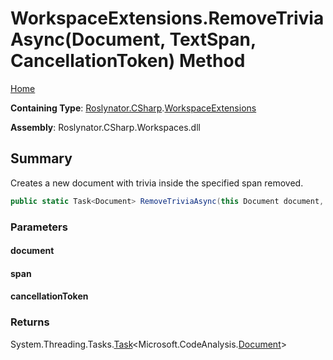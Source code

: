 # WorkspaceExtensions\.RemoveTriviaAsync\(Document, TextSpan, CancellationToken\) Method

[Home](../../../../README.md)

**Containing Type**: [Roslynator.CSharp](../../README.md)\.[WorkspaceExtensions](../README.md)

**Assembly**: Roslynator\.CSharp\.Workspaces\.dll

## Summary

Creates a new document with trivia inside the specified span removed\.

```csharp
public static Task<Document> RemoveTriviaAsync(this Document document, TextSpan span, CancellationToken cancellationToken = default(CancellationToken))
```

### Parameters

#### document

#### span

#### cancellationToken

### Returns

System\.Threading\.Tasks\.[Task](https://docs.microsoft.com/en-us/dotnet/api/system.threading.tasks.task-1)\<Microsoft\.CodeAnalysis\.[Document](https://docs.microsoft.com/en-us/dotnet/api/microsoft.codeanalysis.document)>

